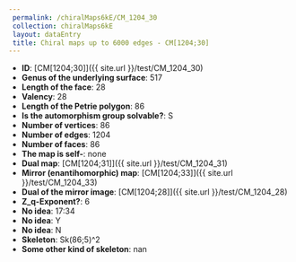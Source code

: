 ```yaml
--- 
 permalink: /chiralMaps6kE/CM_1204_30 
 collection: chiralMaps6kE
 layout: dataEntry
 title: Chiral maps up to 6000 edges - CM[1204;30]
---
```


- **ID**: [CM[1204;30]]({{ site.url }}/test/CM_1204_30)
- **Genus of the underlying surface**: 517
- **Length of the face**: 28
- **Valency**: 28
- **Length of the Petrie polygon**: 86
- **Is the automorphism group solvable?**: S
- **Number of vertices**: 86
- **Number of edges**: 1204
- **Number of faces**: 86
- **The map is self-**: none
- **Dual map**: [CM[1204;31]]({{ site.url }}/test/CM_1204_31)
- **Mirror (enantihomorphic) map**: [CM[1204;33]]({{ site.url }}/test/CM_1204_33)
- **Dual of the mirror image**: [CM[1204;28]]({{ site.url }}/test/CM_1204_28)
- **Z_q-Exponent?**: 6
- **No idea**:  17:34
- **No idea**: Y
- **No idea**: N
- **Skeleton**: Sk(86;5)^2
- **Some other kind of skeleton**: nan
